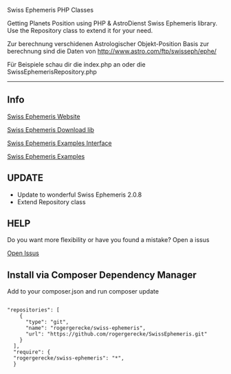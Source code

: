 Swiss Ephemeris PHP Classes

Getting Planets Position using PHP & AstroDienst Swiss Ephemeris library.  Use the Repository class to extend it for your need.

Zur berechnung verschidenen Astrologischer Objekt-Position Basis zur berechnung sind die Daten von
[http://www.astro.com/ftp/swisseph/ephe/ ](http://www.astro.com/ftp/swisseph/ephe/ )

Für Beispiele schau dir die index.php an oder die SwissEphemerisRepository.php

---

Info
---
[Swiss Ephemeris Website](https://www.astro.com/swisseph/swephinfo_e.htm)

[Swiss Ephemeris Download lib](http://www.astro.com/ftp/swisseph/)

[Swiss Ephemeris Examples Interface](https://www.astro.com/ftp/swisseph/doc/swephprg.htm)

[Swiss Ephemeris Examples](https://www.astro.com/ftp/swisseph/doc/swisseph.htm)

UPDATE
---
- Update to wonderful Swiss Ephemeris 2.0.8
- Extend Repository class

HELP
---
Do you want more flexibility or have you found a mistake? Open a issus

[Open Issus](https://github.com/rogergerecke/SwissEphemeris/issues)

Install via Composer Dependency Manager
---

Add to your composer.json and run composer update
```

"repositories": [
    {
      "type": "git",
      "name": "rogergerecke/swiss-ephemeris",
      "url": "https://github.com/rogergerecke/SwissEphemeris.git"
    }
  ],
  "require": {
  "rogergerecke/swiss-ephemeris": "*",
  }
  
```